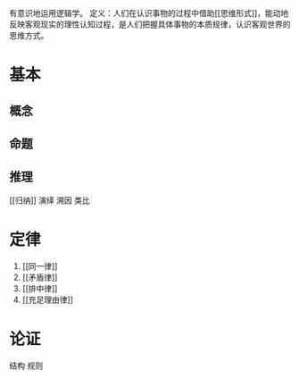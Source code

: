 有意识地运用逻辑学。
定义：人们在认识事物的过程中借助[[思维形式]]，能动地反映客观现实的理性认知过程，是人们把握具体事物的本质规律，认识客观世界的思维方式。
# 基本
## 概念
## 命题
## 推理
[[归纳]] 
演绎
溯因
类比
# 定律
1. [[同一律]] 
2. [[矛盾律]] 
3. [[排中律]] 
4. [[充足理由律]] 
# 论证
结构
规则